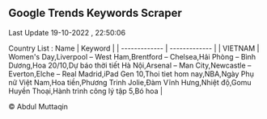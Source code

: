 

## Google Trends Keywords Scraper 
 
Last Update 19-10-2022 , 22:50:06

Country List :
 Name  | Keyword |
| ------------- | ------------- |
| VIETNAM | Women's Day,Liverpool – West Ham,Brentford – Chelsea,Hải Phòng – Bình Dương,Hoa 20/10,Dự báo thời tiết Hà Nội,Arsenal – Man City,Newcastle – Everton,Elche – Real Madrid,iPad Gen 10,Thoi tiet hom nay,NBA,Ngày Phụ nữ Việt Nam,Hoa tiền,Phương Trinh Jolie,Đàm Vĩnh Hưng,Nhiệt độ,Gomu Huyền Thoại,Hành trình công lý tập 5,Bó hoa |



© Abdul Muttaqin 
